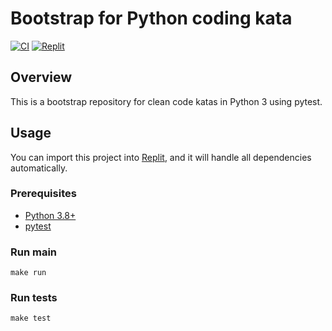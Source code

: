 # Bootstrap for Python coding kata

[![CI](https://github.com/Coding-Cuddles/bootstrap-python-kata/actions/workflows/main.yml/badge.svg)](https://github.com/Coding-Cuddles/bootstrap-python-kata/actions/workflows/main.yml)
[![Replit](https://img.shields.io/badge/Try%20with%20Replit-black?logo=replit)](https://replit.com/new/github/Coding-Cuddles/bootstrap-python-kata)

## Overview

This is a bootstrap repository for clean code katas in Python 3 using pytest.

## Usage

You can import this project into [Replit](https://replit.com), and it will
handle all dependencies automatically.

### Prerequisites

* [Python 3.8+](https://www.python.org/)
* [pytest](https://pytest.org)

### Run main

```console
make run
```

### Run tests

```console
make test
```
